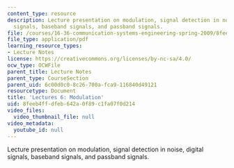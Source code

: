 ```yaml
---
content_type: resource
description: Lecture presentation on modulation, signal detection in noise, digital
  signals, baseband signals, and passband signals.
file: /courses/16-36-communication-systems-engineering-spring-2009/8feeb4ffdfeb642a0f89c1fa07f0d214_MIT16_36s09_lec06.pdf
file_type: application/pdf
learning_resource_types:
- Lecture Notes
license: https://creativecommons.org/licenses/by-nc-sa/4.0/
ocw_type: OCWFile
parent_title: Lecture Notes
parent_type: CourseSection
parent_uid: 6c00d0c0-8c26-700a-fca9-116840d49121
resourcetype: Document
title: 'Lectures 6: Modulation'
uid: 8feeb4ff-dfeb-642a-0f89-c1fa07f0d214
video_files:
  video_thumbnail_file: null
video_metadata:
  youtube_id: null
---
```

Lecture presentation on modulation, signal detection in noise, digital signals, baseband signals, and passband signals.